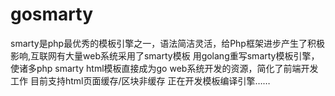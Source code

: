 # gosmarty
smarty是php最优秀的模板引擎之一，语法简洁灵活，给Php框架进步产生了积极影响,互联网有大量web系统采用了smarty模板
用golang重写smarty模板引擎，使诸多php smarty html模板直接成为go web系统开发的资源，简化了前端开发工作
目前支持html页面缓存/区块非缓存
正在开发模板编译引擎……
